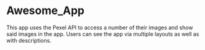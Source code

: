 # Awesome_App

This app uses the Pexel API to access a number of their images and show said images in the app. Users can see the app via multiple layouts as well as with descriptions.
